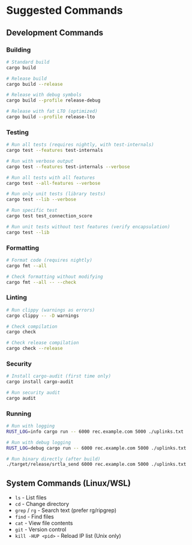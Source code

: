 # Suggested Commands

## Development Commands

### Building
```bash
# Standard build
cargo build

# Release build
cargo build --release

# Release with debug symbols
cargo build --profile release-debug

# Release with fat LTO (optimized)
cargo build --profile release-lto
```

### Testing
```bash
# Run all tests (requires nightly, with test-internals)
cargo test --features test-internals

# Run with verbose output
cargo test --features test-internals --verbose

# Run all tests with all features
cargo test --all-features --verbose

# Run only unit tests (library tests)
cargo test --lib --verbose

# Run specific test
cargo test test_connection_score

# Run unit tests without test features (verify encapsulation)
cargo test --lib
```

### Formatting
```bash
# Format code (requires nightly)
cargo fmt --all

# Check formatting without modifying
cargo fmt --all -- --check
```

### Linting
```bash
# Run clippy (warnings as errors)
cargo clippy -- -D warnings

# Check compilation
cargo check

# Check release compilation
cargo check --release
```

### Security
```bash
# Install cargo-audit (first time only)
cargo install cargo-audit

# Run security audit
cargo audit
```

### Running
```bash
# Run with logging
RUST_LOG=info cargo run -- 6000 rec.example.com 5000 ./uplinks.txt

# Run with debug logging
RUST_LOG=debug cargo run -- 6000 rec.example.com 5000 ./uplinks.txt

# Run binary directly (after build)
./target/release/srtla_send 6000 rec.example.com 5000 ./uplinks.txt
```

## System Commands (Linux/WSL)
- `ls` - List files
- `cd` - Change directory
- `grep` / `rg` - Search text (prefer rg/ripgrep)
- `find` - Find files
- `cat` - View file contents
- `git` - Version control
- `kill -HUP <pid>` - Reload IP list (Unix only)
